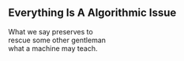 Everything Is A Algorithmic Issue
---------------------------------
What we say preserves to  
rescue some other gentleman  
what a machine may teach.  
